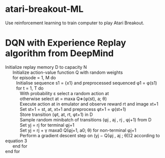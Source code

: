 # atari-breakout-ML
Use reinforcement learning to train computer to play Atari Breakout.

# DQN with Experience Replay algorithm from DeepMind
Initialize replay memory D to capacity N </br>
&nbsp;&nbsp;&nbsp;&nbsp;&nbsp;&nbsp;Initialize action-value function Q with random weights </br>
&nbsp;&nbsp;&nbsp;&nbsp;&nbsp;&nbsp;for episode = 1, M do </br>
&nbsp;&nbsp;&nbsp;&nbsp;&nbsp;&nbsp;&nbsp;&nbsp;&nbsp;Initialise sequence s1 = {x1} and preprocessed sequenced φ1 = φ(s1) </br>
&nbsp;&nbsp;&nbsp;&nbsp;&nbsp;&nbsp;&nbsp;&nbsp;&nbsp;for t = 1, T do </br>
&nbsp;&nbsp;&nbsp;&nbsp;&nbsp;&nbsp;&nbsp;&nbsp;&nbsp;&nbsp;&nbsp;&nbsp;With probability &#949; select a random action at </br>
&nbsp;&nbsp;&nbsp;&nbsp;&nbsp;&nbsp;&nbsp;&nbsp;&nbsp;&nbsp;&nbsp;&nbsp;otherwise select at = maxa Q∗(φ(st), a; θ) </br>
&nbsp;&nbsp;&nbsp;&nbsp;&nbsp;&nbsp;&nbsp;&nbsp;&nbsp;&nbsp;&nbsp;&nbsp;Execute action at in emulator and observe reward rt and image xt+1 </br>
&nbsp;&nbsp;&nbsp;&nbsp;&nbsp;&nbsp;&nbsp;&nbsp;&nbsp;&nbsp;&nbsp;&nbsp;Set st+1 = st, at, xt+1 and preprocess φt+1 = φ(st+1) </br>
&nbsp;&nbsp;&nbsp;&nbsp;&nbsp;&nbsp;&nbsp;&nbsp;&nbsp;&nbsp;&nbsp;&nbsp;Store transition (φt, at, rt, φt+1) in D </br>
&nbsp;&nbsp;&nbsp;&nbsp;&nbsp;&nbsp;&nbsp;&nbsp;&nbsp;&nbsp;&nbsp;&nbsp;Sample random minibatch of transitions (φj , aj , rj , φj+1) from D </br>
&nbsp;&nbsp;&nbsp;&nbsp;&nbsp;&nbsp;&nbsp;&nbsp;&nbsp;&nbsp;&nbsp;&nbsp;Set yj = rj for terminal φj+1 </br>
&nbsp;&nbsp;&nbsp;&nbsp;&nbsp;&nbsp;&nbsp;&nbsp;&nbsp;&nbsp;&nbsp;&nbsp;Set yj = rj + γ maxa0 Q(φj+1, a0; θ) for non-terminal φj+1 </br>
&nbsp;&nbsp;&nbsp;&nbsp;&nbsp;&nbsp;&nbsp;&nbsp;&nbsp;&nbsp;&nbsp;&nbsp;Perform a gradient descent step on (yj − Q(φj , aj ; θ))2 according to equation 3 </br>
&nbsp;&nbsp;&nbsp;&nbsp;&nbsp;&nbsp;end for </br>
end for </br>
